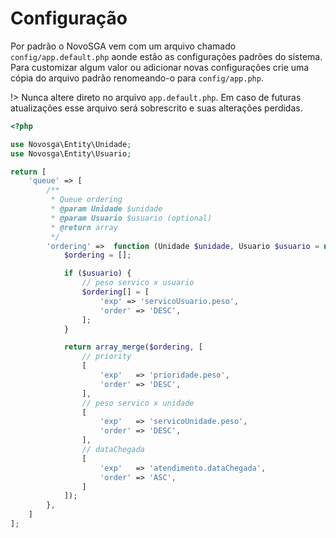 # Configuração

Por padrão o NovoSGA vem com um arquivo chamado `config/app.default.php` aonde estão as configurações padrões do sistema. Para customizar algum valor ou adicionar novas configurações crie uma cópia do arquivo padrão renomeando-o para `config/app.php`.

!> Nunca altere direto no arquivo `app.default.php`. Em caso de futuras atualizações esse arquivo será sobrescrito e suas alterações perdidas.

```php
<?php

use Novosga\Entity\Unidade;
use Novosga\Entity\Usuario;

return [
    'queue' => [
        /**
         * Queue ordering
         * @param Unidade $unidade
         * @param Usuario $usuario (optional)
         * @return array
         */
        'ordering' =>  function (Unidade $unidade, Usuario $usuario = null) {
            $ordering = [];

            if ($usuario) {
                // peso servico x usuario
                $ordering[] = [
                    'exp' => 'servicoUsuario.peso',
                    'order' => 'DESC',
                ];
            }

            return array_merge($ordering, [
                // priority
                [
                    'exp'   => 'prioridade.peso',
                    'order' => 'DESC',
                ],
                // peso servico x unidade
                [
                    'exp'   => 'servicoUnidade.peso',
                    'order' => 'DESC',
                ],
                // dataChegada
                [
                    'exp'   => 'atendimento.dataChegada',
                    'order' => 'ASC',
                ]
            ]);
        },
    ]
];
```
